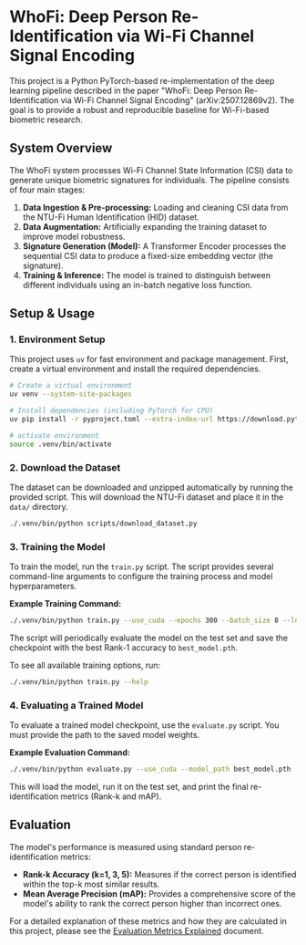 # WhoFi: Deep Person Re-Identification via Wi-Fi Channel Signal Encoding

This project is a Python PyTorch-based re-implementation of the deep learning pipeline described in the paper "WhoFi: Deep Person Re-Identification via Wi-Fi Channel Signal Encoding" (arXiv:2507.12869v2). The goal is to provide a robust and reproducible baseline for Wi-Fi-based biometric research.

## System Overview

The WhoFi system processes Wi-Fi Channel State Information (CSI) data to generate unique biometric signatures for individuals. The pipeline consists of four main stages:

1.  **Data Ingestion & Pre-processing:** Loading and cleaning CSI data from the NTU-Fi Human Identification (HID) dataset.
2.  **Data Augmentation:** Artificially expanding the training dataset to improve model robustness.
3.  **Signature Generation (Model):** A Transformer Encoder processes the sequential CSI data to produce a fixed-size embedding vector (the signature).
4.  **Training & Inference:** The model is trained to distinguish between different individuals using an in-batch negative loss function.

## Setup & Usage

### 1. Environment Setup

This project uses `uv` for fast environment and package management.
First, create a virtual environment and install the required dependencies.

```bash
# Create a virtual environment
uv venv --system-site-packages

# Install dependencies (including PyTorch for CPU)
uv pip install -r pyproject.toml --extra-index-url https://download.pytorch.org/whl/cpu

# activate environment
source .venv/bin/activate
```

### 2. Download the Dataset

The dataset can be downloaded and unzipped automatically by running the provided script.
This will download the NTU-Fi dataset and place it in the `data/` directory.

```bash
./.venv/bin/python scripts/download_dataset.py
```

### 3. Training the Model

To train the model, run the `train.py` script. The script provides several command-line arguments to configure the training process and model hyperparameters.


**Example Training Command:**

```bash
./.venv/bin/python train.py --use_cuda --epochs 300 --batch_size 8 --learning_rate 0.0001
```

The script will periodically evaluate the model on the test set and save the checkpoint with the best Rank-1 accuracy to `best_model.pth`.

To see all available training options, run:

```bash
./.venv/bin/python train.py --help
```

### 4. Evaluating a Trained Model

To evaluate a trained model checkpoint, use the `evaluate.py` script. You must provide the path to the saved model weights.

**Example Evaluation Command:**

```bash
./.venv/bin/python evaluate.py --use_cuda --model_path best_model.pth
```

This will load the model, run it on the test set, and print the final re-identification metrics (Rank-k and mAP).

## Evaluation

The model's performance is measured using standard person re-identification metrics:

*   **Rank-k Accuracy (k=1, 3, 5):** Measures if the correct person is identified within the top-k most similar results.
*   **Mean Average Precision (mAP):** Provides a comprehensive score of the model's ability to rank the correct person higher than incorrect ones.

For a detailed explanation of these metrics and how they are calculated in this project, please see the [Evaluation Metrics Explained](explanation.md) document.
